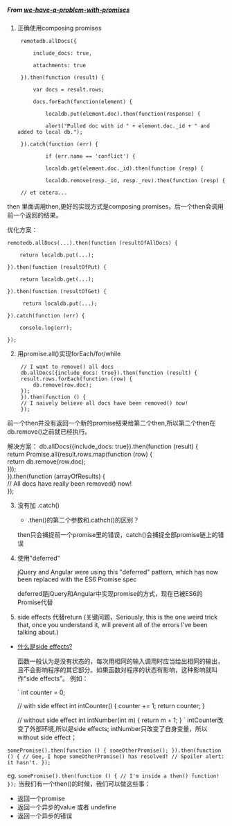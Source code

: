 ##### From [we-have-a-problem-with-promises](https://pouchdb.com/2015/05/18/we-have-a-problem-with-promises.html)


1. 正确使用composing promises  

        remotedb.allDocs({  

            include_docs: true,  

            attachments: true  

        }).then(function (result) {  

            var docs = result.rows;  

            docs.forEach(function(element) {  

                localdb.put(element.doc).then(function(response) {  

                alert("Pulled doc with id " + element.doc._id + " and added to local db.");  

        }).catch(function (err) {   

                if (err.name == 'conflict') {  

                localdb.get(element.doc._id).then(function (resp) {  

                localdb.remove(resp._id, resp._rev).then(function (resp) {  

        // et cetera...  


then 里面调用then,更好的实现方式是composing promises，后一个then会调用前一个返回的结果。

优化方案：  

    remotedb.allDocs(...).then(function (resultOfAllDocs) {  

        return localdb.put(...);  

    }).then(function (resultOfPut) {  

        return localdb.get(...);  

    }).then(function (resultOfGet) {  

         return localdb.put(...);  

    }).catch(function (err) {  

        console.log(err);  

    });



2. 用promise.all()实现forEach/for/while

        // I want to remove() all docs  
        db.allDocs({include_docs: true}).then(function (result) {  
        result.rows.forEach(function (row) {  
            db.remove(row.doc);    
        });  
        }).then(function () {  
        // I naively believe all docs have been removed() now!  
        });  

前一个then并没有返回一个新的promise结果给第二个then,所以第二个then在db.remove()之前就已经执行。

解决方案：
        db.allDocs({include_docs: true}).then(function (result) {  
        return Promise.all(result.rows.map(function (row) {  
            return db.remove(row.doc);  
        }));  
        }).then(function (arrayOfResults) {  
        // All docs have really been removed() now!  
        });  


3. 没有加 .catch()

    * .then()的第二个参数和.cathch()的区别？

    then只会捕捉前一个promise里的错误，catch()会捕捉全部promise链上的错误


4. 使用"deferred"

    jQuery and Angular were using this "deferred" pattern,
    which has now been replaced with the ES6 Promise spec

    deferred是jQuery和Angular中实现promise的方式，现在已被ES6的Promise代替

5. side effects 代替return 
(关键问题，Seriously, this is the one weird trick that, once you understand it, will prevent all of the errors I've been talking about.)

* [什么是side effects?](https://www.zhihu.com/question/30779564)

    函数一般认为是没有状态的，每次用相同的输入调用时应当给出相同的输出，且不会影响程序的其它部分。如果函数对程序的状态有影响，这种影响就叫作“side effects”。  例如：  

    `
        int counter = 0;

    // with side effect
    int intCounter() {
        counter += 1;
        return counter;
    }

    // without side effect
    int intNumber(int m) {
        return m + 1;
    }
    `
    intCounter改变了外部环境,所以是side effects; intNumber只改变了自身变量，所以without side effect；

`somePromise().then(function () {
  someOtherPromise();
}).then(function () {
  // Gee, I hope someOtherPromise() has resolved!
  // Spoiler alert: it hasn't.
});
`

eg.
`somePromise().then(function () {
  // I'm inside a then() function!
});`
当我们有一个then()的时候，我们可以做这些事：

  - 返回一个promise
  - 返回一个异步的value 或者 undefine
  - 返回一个异步的错误

